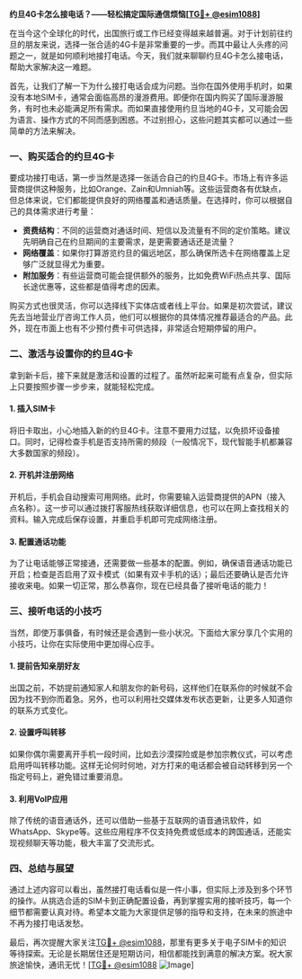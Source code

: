 **约旦4G卡怎么接电话？——轻松搞定国际通信烦恼[[TG💪+ @esim1088](https://t.me/s/esim1088)]**

在当今这个全球化的时代，出国旅行或工作已经变得越来越普遍。对于计划前往约旦的朋友来说，选择一张合适的4G卡是非常重要的一步。而其中最让人头疼的问题之一，就是如何顺利地接打电话。今天，我们就来聊聊约旦4G卡怎么接电话，帮助大家解决这一难题。

首先，让我们了解一下为什么接打电话会成为问题。当你在国外使用手机时，如果没有本地SIM卡，通常会面临高昂的漫游费用。即便你在国内购买了国际漫游服务，有时也未必能满足所有需求。而如果直接使用约旦当地的4G卡，又可能会因为语言、操作方式的不同而感到困惑。不过别担心，这些问题其实都可以通过一些简单的方法来解决。

### 一、购买适合的约旦4G卡

要成功接打电话，第一步当然是选择一张适合自己的约旦4G卡。市场上有许多运营商提供这种服务，比如Orange、Zain和Umniah等。这些运营商各有优缺点，但总体来说，它们都能提供良好的网络覆盖和通话质量。在选择时，你可以根据自己的具体需求进行考量：

- **资费结构**：不同的运营商对通话时间、短信以及流量有不同的定价策略。建议先明确自己在约旦期间的主要需求，是更需要通话还是流量？
- **网络覆盖**：如果你打算游览约旦的偏远地区，那么确保所选卡在网络覆盖上足够广泛就显得尤为重要。
- **附加服务**：有些运营商可能会提供额外的服务，比如免费WiFi热点共享、国际长途优惠等，这些都是值得考虑的因素。

购买方式也很灵活，你可以选择线下实体店或者线上平台。如果是初次尝试，建议先去当地营业厅咨询工作人员，他们可以根据你的具体情况推荐最适合的产品。此外，现在市面上也有不少预付费卡可供选择，非常适合短期停留的用户。

### 二、激活与设置你的约旦4G卡

拿到新卡后，接下来就是激活和设置的过程了。虽然听起来可能有点复杂，但实际上只要按照步骤一步步来，就能轻松完成。

#### 1. 插入SIM卡
将旧卡取出，小心地插入新的约旦4G卡。注意不要用力过猛，以免损坏设备接口。同时，记得检查手机是否支持所需的频段（一般情况下，现代智能手机都兼容大多数国家的频段）。

#### 2. 开机并注册网络
开机后，手机会自动搜索可用网络。此时，你需要输入运营商提供的APN（接入点名称）。这一步可以通过拨打客服热线获取详细信息，也可以在网上查找相关的资料。输入完成后保存设置，并重启手机即可完成网络注册。

#### 3. 配置通话功能
为了让电话能够正常接通，还需要做一些基本的配置。例如，确保语音通话功能已开启；检查是否启用了双卡模式（如果有双卡手机的话）；最后还要确认是否允许接收来电。如果一切正常，那么恭喜你，现在已经具备了接听电话的能力！

### 三、接听电话的小技巧

当然，即使万事俱备，有时候还是会遇到一些小状况。下面给大家分享几个实用的小技巧，让你在实际使用中更加得心应手。

#### 1. 提前告知亲朋好友
出国之前，不妨提前通知家人和朋友你的新号码，这样他们在联系你的时候就不会因为找不到你而着急。另外，也可以利用社交媒体发布状态更新，让更多人知道你的联系方式变化。

#### 2. 设置呼叫转移
如果你偶尔需要离开手机一段时间，比如去沙漠探险或是参加宗教仪式，可以考虑启用呼叫转移功能。这样无论何时何地，对方打来的电话都会被自动转移到另一个指定号码上，避免错过重要消息。

#### 3. 利用VoIP应用
除了传统的语音通话外，还可以借助一些基于互联网的语音通讯软件，如WhatsApp、Skype等。这些应用程序不仅支持免费或低成本的跨国通话，还能实现视频聊天等功能，极大丰富了交流形式。

### 四、总结与展望

通过上述内容可以看出，虽然接打电话看似是一件小事，但实际上涉及到多个环节的操作。从挑选合适的SIM卡到正确配置设备，再到掌握实用的接听技巧，每一个细节都需要认真对待。希望本文能为大家提供足够的指导和支持，在未来的旅途中不再为接打电话发愁。

最后，再次提醒大家关注[TG💪+ @esim1088](https://t.me/s/esim1088)，那里有更多关于电子SIM卡的知识等待探索。无论是长期居住还是短期访问，相信都能找到满意的解决方案。祝大家旅途愉快，通讯无忧！[[TG💪+ @esim1088](https://t.me/s/esim1088) ![Image](https://i.postimg.cc/4NQfJmqS/Snipaste-2025-05-13-00-14-12.png)]